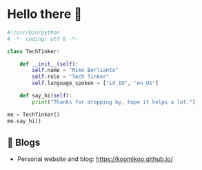 # Hello there 👋

```python
#!/usr/bin/python
# -*- coding: utf-8 -*-

class TechTinker:

    def __init__(self):
        self.name = "Miko Berlianto"
        self.role = "Tech Tinker"
        self.language_spoken = ["id_ID", "en_US"]

    def say_hi(self):
        print("Thanks for dropping by, hope it helps a lot.")

me = TechTinker()
me.say_hi()
```

## 📝 Blogs

- Personal website and blog: https://koomikoo.github.io/

<!---


![visitors](https://visitor-badge.laobi.icu/badge?page_id=mikoberlianto.mikoberlianto-visitor-badge)
[![Open Source Love](https://badges.frapsoft.com/os/v3/open-source.png?v=103)](https://github.com/ellerbrock/open-source-badges/)

- 👋 Hi, I’m @mikoberlianto
- 👀 I’m interested in ...
- 🌱 I’m currently learning ...
- 💞️ I’m looking to collaborate on ...
- 📫 How to reach me ...


mikoberlianto/mikoberlianto is a ✨ special ✨ repository because its `README.md` (this file) appears on your GitHub profile.
You can click the Preview link to take a look at your changes.
--->
